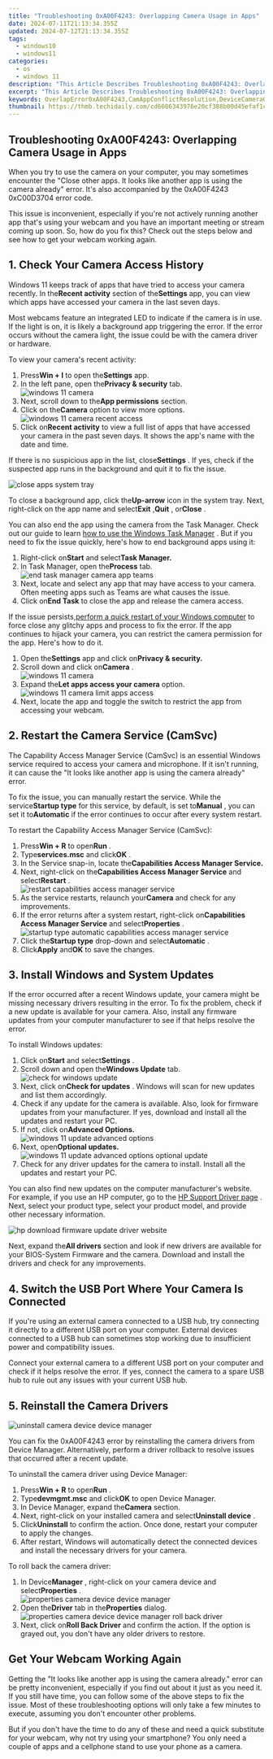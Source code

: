 ```yaml
---
title: "Troubleshooting 0xA00F4243: Overlapping Camera Usage in Apps"
date: 2024-07-11T21:13:34.355Z
updated: 2024-07-12T21:13:34.355Z
tags:
  - windows10
  - windows11
categories:
  - os
  - windows 11
description: "This Article Describes Troubleshooting 0xA00F4243: Overlapping Camera Usage in Apps"
excerpt: "This Article Describes Troubleshooting 0xA00F4243: Overlapping Camera Usage in Apps"
keywords: OverlapError0xA00F4243,CamAppConflictResolution,DeviceCameraOverlap,UniqueCamUsageTips,AvoidingCameraOverlap,CameraUseIssueXA00F4243,FixingOverlappingCameras
thumbnail: https://thmb.techidaily.com/cd6606343976e20cf388b00d45efaf1c0dc2657ac5579547b5483cbbe74bcc51.jpg
---
```


## Troubleshooting 0xA00F4243: Overlapping Camera Usage in Apps

 When you try to use the camera on your computer, you may sometimes encounter the "Close other apps. It looks like another app is using the camera already" error. It's also accompanied by the 0xA00F4243<CameraReservedByAnotherApp> 0xC00D3704 error code.

 This issue is inconvenient, especially if you're not actively running another app that's using your webcam and you have an important meeting or stream coming up soon. So, how do you fix this? Check out the steps below and see how to get your webcam working again.

## 1\. Check Your Camera Access History

 Windows 11 keeps track of apps that have tried to access your camera recently. In the**Recent activity** section of the**Settings** app, you can view which apps have accessed your camera in the last seven days.

 Most webcams feature an integrated LED to indicate if the camera is in use. If the light is on, it is likely a background app triggering the error. If the error occurs without the camera light, the issue could be with the camera driver or hardware.

To view your camera's recent activity:

1. Press**Win + I** to open the**Settings** app.
2. In the left pane, open the**Privacy & security** tab.  
![windows 11 camera](https://static1.makeuseofimages.com/wordpress/wp-content/uploads/2023/01/windows-11-camera.jpg)
3. Next, scroll down to the**App permissions** section.
4. Click on the**Camera** option to view more options.  
![windows 11 camera recent access](https://static1.makeuseofimages.com/wordpress/wp-content/uploads/2023/01/windows-11-camera-recent-access.jpg)
5. Click on**Recent activity** to view a full list of apps that have accessed your camera in the past seven days. It shows the app's name with the date and time.

 If there is no suspicious app in the list, close**Settings** . If yes, check if the suspected app runs in the background and quit it to fix the issue.

![close apps system tray](https://static1.makeuseofimages.com/wordpress/wp-content/uploads/2023/01/close-apps-system-tray.jpg)

 To close a background app, click the**Up-arrow** icon in the system tray. Next, right-click on the app name and select**Exit** ,**Quit** , or**Close** .

 You can also end the app using the camera from the Task Manager. Check out our guide to learn [how to use the Windows Task Manager](https://www.makeuseof.com/how-to-use-windows-task-manager/) . But if you need to fix the issue quickly, here's how to end background apps using it:

1. Right-click on**Start** and select**Task Manager.**
2. In Task Manager, open the**Process** tab.  
![end task manager camera app teams](https://static1.makeuseofimages.com/wordpress/wp-content/uploads/2023/01/end-task-manager-camera-app-teams.jpg)
3. Next, locate and select any app that may have access to your camera. Often meeting apps such as Teams are what causes the issue.
4. Click on**End Task** to close the app and release the camera access.

 If the issue persists,[perform a quick restart of your Windows computer](https://www.makeuseof.com/windows-restart-methods/) to force close any glitchy apps and process to fix the error. If the app continues to hijack your camera, you can restrict the camera permission for the app. Here's how to do it.

1. Open the**Settings** app and click on**Privacy & security.**
2. Scroll down and click on**Camera** .  
![windows 11 camera](https://static1.makeuseofimages.com/wordpress/wp-content/uploads/2023/01/windows-11-camera.jpg)
3. Expand the**Let apps access your camera** option.  
![windows 11 camera limit apps access](https://static1.makeuseofimages.com/wordpress/wp-content/uploads/2023/01/windows-11-camera-limit-apps-access.jpg)
4. Next, locate the app and toggle the switch to restrict the app from accessing your webcam.

## 2\. Restart the Camera Service (CamSvc)

 The Capability Access Manager Service (CamSvc) is an essential Windows service required to access your camera and microphone. If it isn't running, it can cause the "It looks like another app is using the camera already" error.

 To fix the issue, you can manually restart the service. While the service**Startup type** for this service, by default, is set to**Manual** , you can set it to**Automatic** if the error continues to occur after every system restart.

To restart the Capability Access Manager Service (CamSvc):

1. Press**Win + R** to open**Run** .
2. Type**services.msc** and click**OK** .
3. In the Service snap-in, locate the**Capabilities Access Manager Service.**
4. Next, right-click on the**Capabilities Access Manager Service** and select**Restart** .  
![restart capabilities access manager service](https://static1.makeuseofimages.com/wordpress/wp-content/uploads/2023/01/restart-capabilities-access-manager-service.jpg)
5. As the service restarts, relaunch your**Camera** and check for any improvements.
6. If the error returns after a system restart, right-click on**Capabilities Access Manager Service** and select**Properties** .  
![startup type automatic capabilities access manager service](https://static1.makeuseofimages.com/wordpress/wp-content/uploads/2023/01/startup-type-automatic-capabilities-access-manager-service.jpg)
7. Click the**Startup type** drop-down and select**Automatic** .
8. Click**Apply** and**OK** to save the changes.

## 3\. Install Windows and System Updates

 If the error occurred after a recent Windows update, your camera might be missing necessary drivers resulting in the error. To fix the problem, check if a new update is available for your camera. Also, install any firmware updates from your computer manufacturer to see if that helps resolve the error.

To install Windows updates:

1. Click on**Start** and select**Settings** .
2. Scroll down and open the**Windows Update** tab.  
![check for windows update](https://static1.makeuseofimages.com/wordpress/wp-content/uploads/2022/12/check-for-windows-update-1-2.jpg)
3. Next, click on**Check for updates** . Windows will scan for new updates and list them accordingly.
4. Check if any update for the camera is available. Also, look for firmware updates from your manufacturer. If yes, download and install all the updates and restart your PC.
5. If not, click on**Advanced Options.**  
![windows 11 update advanced options](https://static1.makeuseofimages.com/wordpress/wp-content/uploads/2023/01/windows-11-update-advanced-options.jpg)
6. Next, open**Optional updates.**  
![windows 11 update advanced options optional update](https://static1.makeuseofimages.com/wordpress/wp-content/uploads/2023/01/windows-11-update-advanced-options-optional-update.jpg)
7. Check for any driver updates for the camera to install. Install all the updates and restart your PC.

 You can also find new updates on the computer manufacturer's website. For example, if you use an HP computer, go to the [HP Support Driver page](https://support.hp.com/in-en/drivers) . Next, select your product type, select your product model, and provide other necessary information.

![hp download firmware update driver website](https://static1.makeuseofimages.com/wordpress/wp-content/uploads/2023/01/hp-download-firmware-update-driver-website.jpg)

 Next, expand the**All drivers** section and look if new drivers are available for your BIOS-System Firmware and the camera. Download and install the drivers and check for any improvements.

## 4\. Switch the USB Port Where Your Camera Is Connected

 If you're using an external camera connected to a USB hub, try connecting it directly to a different USB port on your computer. External devices connected to a USB hub can sometimes stop working due to insufficient power and compatibility issues.

 Connect your external camera to a different USB port on your computer and check if it helps resolve the error. If yes, connect the camera to a spare USB hub to rule out any issues with your current USB hub.

## 5\. Reinstall the Camera Drivers

![uninstall camera device device manager](https://static1.makeuseofimages.com/wordpress/wp-content/uploads/2023/01/uninstall-camera-device-device-manager.jpg)

 You can fix the 0xA00F4243 error by reinstalling the camera drivers from Device Manager. Alternatively, perform a driver rollback to resolve issues that occurred after a recent update.

To uninstall the camera driver using Device Manager:

1. Press**Win + R** to open**Run** .
2. Type**devmgmt.msc** and click**OK** to open Device Manager.
3. In Device Manager, expand the**Camera** section.
4. Next, right-click on your installed camera and select**Uninstall device** .
5. Click**Uninstall** to confirm the action. Once done, restart your computer to apply the changes.
6. After restart, Windows will automatically detect the connected devices and install the necessary drivers for your camera.

To roll back the camera driver:

1. In Device**Manager** , right-click on your camera device and select**Properties** .  
![properties camera device device manager](https://static1.makeuseofimages.com/wordpress/wp-content/uploads/2023/01/properties-camera-device-device-manager.jpg)
2. Open the**Driver** tab in the**Properties** dialog.  
![properties camera device device manager roll back driver](https://static1.makeuseofimages.com/wordpress/wp-content/uploads/2023/01/properties-camera-device-device-manager-roll-back-driver.jpg)
3. Next, click on**Roll Back Driver** and confirm the action. If the option is grayed out, you don't have any older drivers to restore.

## Get Your Webcam Working Again

 Getting the "It looks like another app is using the camera already." error can be pretty inconvenient, especially if you find out about it just as you need it. If you still have time, you can follow some of the above steps to fix the issue. Most of these troubleshooting options will only take a few minutes to execute, assuming you don't encounter other problems.

 But if you don't have the time to do any of these and need a quick substitute for your webcam, why not try using your smartphone? You only need a couple of apps and a cellphone stand to use your phone as a camera.

<ins class="adsbygoogle"
     style="display:block"
     data-ad-format="autorelaxed"
     data-ad-client="ca-pub-7571918770474297"
     data-ad-slot="1223367746"></ins>



<ins class="adsbygoogle"
     style="display:block"
     data-ad-client="ca-pub-7571918770474297"
     data-ad-slot="8358498916"
     data-ad-format="auto"
     data-full-width-responsive="true"></ins>




